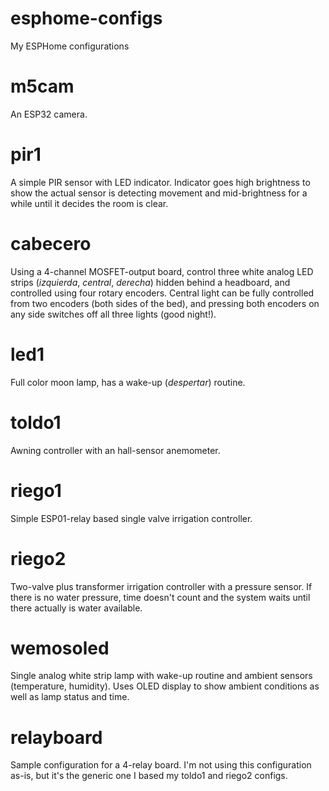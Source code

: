 # esphome-configs
My ESPHome configurations

# m5cam
An ESP32 camera.

# pir1
A simple PIR sensor with LED indicator. Indicator goes high brightness to show the actual sensor is detecting movement and mid-brightness for a while until it decides the room is clear.

# cabecero
Using a 4-channel MOSFET-output board, control three white analog LED strips (_izquierda_, _central_, _derecha_) hidden behind a headboard, and controlled using four rotary encoders. Central light can be fully controlled from two encoders (both sides of the bed), and pressing both encoders on any side switches off all three lights (good night!).

# led1
Full color moon lamp, has a wake-up (_despertar_) routine.

# toldo1
Awning controller with an hall-sensor anemometer.

# riego1
Simple ESP01-relay based single valve irrigation controller.

# riego2
Two-valve plus transformer irrigation controller with a pressure sensor. If there is no water pressure, time doesn't count and the system waits until there actually is water available.

# wemosoled
Single analog white strip lamp with wake-up routine and ambient sensors (temperature, humidity). Uses OLED display to show ambient conditions as well as lamp status and time.

# relayboard
Sample configuration for a 4-relay board. I'm not using this configuration as-is, but it's the generic one I based my toldo1 and riego2 configs.

